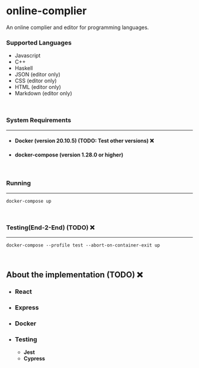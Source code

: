 # online-complier
An online complier and editor for programming languages.

### Supported Languages

* Javascript
* C++
* Haskell
* JSON (editor only)
* CSS (editor only)
* HTML (editor only)
* Markdown (editor only)

<br>

### System Requirements
<hr>

- #### Docker (version 20.10.5) (TODO: Test other versions) ❌
- #### docker-compose (version 1.28.0 or higher)

<br>

### Running
<hr>

```
docker-compose up
```
<br>

### Testing(End-2-End) (TODO) ❌
<hr>

```
docker-compose --profile test --abort-on-container-exit up
```
<br>

## About the implementation (TODO) ❌

- ### React

- ### Express

- ### Docker

- ### Testing
  * **Jest**
  * **Cypress**

